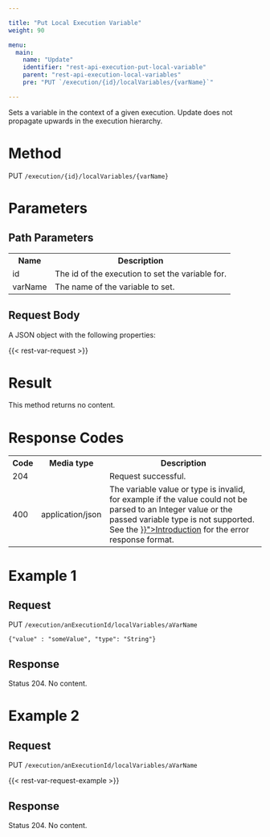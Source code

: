 ```yaml
---

title: "Put Local Execution Variable"
weight: 90

menu:
  main:
    name: "Update"
    identifier: "rest-api-execution-put-local-variable"
    parent: "rest-api-execution-local-variables"
    pre: "PUT `/execution/{id}/localVariables/{varName}`"

---
```



Sets a variable in the context of a given execution. Update does not propagate upwards in the execution hierarchy.


# Method

PUT `/execution/{id}/localVariables/{varName}`


# Parameters

## Path Parameters

<table class="table table-striped">
  <tr>
    <th>Name</th>
    <th>Description</th>
  </tr>
  <tr>
    <td>id</td>
    <td>The id of the execution to set the variable for.</td>
  </tr>
  <tr>
    <td>varName</td>
    <td>The name of the variable to set.</td>
  </tr>
</table>

## Request Body

A JSON object with the following properties:

{{< rest-var-request >}}


# Result

This method returns no content.


# Response Codes

<table class="table table-striped">
  <tr>
    <th>Code</th>
    <th>Media type</th>
    <th>Description</th>
  </tr>
  <tr>
    <td>204</td>
    <td></td>
    <td>Request successful.</td>
  </tr>
  <tr>
    <td>400</td>
    <td>application/json</td>
    <td>The variable value or type is invalid, for example if the value could not be parsed to an Integer value or the passed variable type is not supported. See the <a href="{{< relref "reference/rest/overview/index.md#error-handling" >}}">Introduction</a> for the error response format.</td>
  </tr>
</table>


# Example 1

## Request

PUT `/execution/anExecutionId/localVariables/aVarName`

    {"value" : "someValue", "type": "String"}

## Response

Status 204. No content.


# Example 2

## Request

PUT `/execution/anExecutionId/localVariables/aVarName`

{{< rest-var-request-example >}}

## Response

Status 204. No content.
